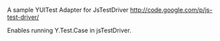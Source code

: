 A sample YUITest Adapter for JsTestDriver http://code.google.com/p/js-test-driver/

Enables running Y.Test.Case in jsTestDriver.
